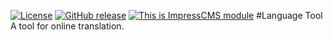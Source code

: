 [![License](https://img.shields.io/github/license/ImpressCMS/impresscms-module-lang_tool.svg?maxAge=2592000)](License.txt) 
	[![GitHub release](https://img.shields.io/github/release/ImpressCMS/impresscms-module-lang_tool.svg?maxAge=2592000)](https://github.com/ImpressCMS/impresscms-module-lang_tool/releases) 
		[![This is ImpressCMS module](https://img.shields.io/badge/ImpressCMS-module-F3AC03.svg?maxAge=2592000)](http://impresscms.org)
#Language Tool
A tool for online translation.

